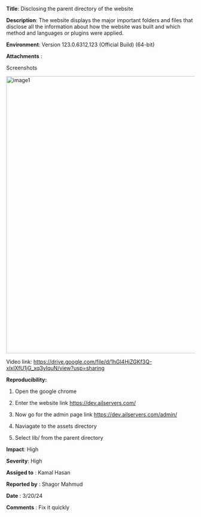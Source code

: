 
**Title**: Disclosing the parent directory of the website

**Description**: The website displays the major important folders and
files that disclose all the information about how the website was built
and which method and languages or plugins were applied.

**Environment**: Version 123.0.6312.123 (Official Build) (64-bit)

**Attachments** :

Screenshots


<img width="740" alt="image1" src="https://github.com/shakil42/ManulSQ/assets/56649260/51e59dda-bfe3-46aa-bd6d-be11fe5c86cc">

Video link:
<https://drive.google.com/file/d/1hGl4HjZGKf3Q-xlxIXfU1jG_xq3yIquN/view?usp=sharing>

**Reproducibility:**

1.  Open the google chrome

2.  Enter the website link <https://dev.ailservers.com/>

3.  Now go for the admin page link <https://dev.ailservers.com/admin/>

4.  Naviagate to the assets directory

5.  Select lib/ from the parent directory

**Impact**: High

**Severity**: High

**Assiged to** : Kamal Hasan

**Reported by** : Shagor Mahmud

**Date** : 3/20/24

**Comments** : Fix it quickly


